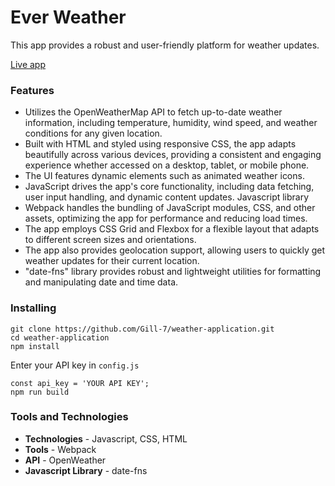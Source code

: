 # Ever Weather
This app provides a robust and user-friendly platform for weather updates.

[Live app](https://everweather.netlify.app)

### Features
- Utilizes the OpenWeatherMap API to fetch up-to-date weather information, including temperature, humidity, wind speed, and weather conditions for any given location.
- Built with HTML and styled using responsive CSS, the app adapts beautifully across various devices, providing a consistent and engaging experience whether accessed on a desktop, tablet, or mobile phone.
- The UI features dynamic elements such as animated weather icons.
- JavaScript drives the app's core functionality, including data fetching, user input handling, and dynamic content updates. Javascript library
- Webpack handles the bundling of JavaScript modules, CSS, and other assets, optimizing the app for performance and reducing load times.
- The app employs CSS Grid and Flexbox for a flexible layout that adapts to different screen sizes and orientations.
- The app also provides geolocation support, allowing users to quickly get weather updates for their current location.
- "date-fns" library provides robust and lightweight utilities for formatting and manipulating date and time data.


### Installing
```
git clone https://github.com/Gill-7/weather-application.git
cd weather-application
npm install
```
Enter your API key in ```config.js```
```
const api_key = 'YOUR API KEY';
npm run build
```

### Tools and Technologies
- **Technologies** - Javascript, CSS, HTML
- **Tools** - Webpack
- **API** - OpenWeather
- **Javascript Library** - date-fns
